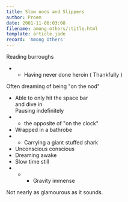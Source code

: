 ```yaml
---
title: Slow nods and Slippers
author: Proem
date: 2001-11-06:03:08
filename: among-others/:title.html
template: article.jade
record: 'Among Others'
---	
```

Reading burroughs  
- - Having never done heroin ( Thankfully )

Often dreaming of being "on the nod"  
- Able to only hit the space bar  
and dive in  
Pausing indefinitely  
- - the opposite of "on the clock"  
- Wrapped in a bathrobe  
- - Carrying a giant stuffed shark  
- Unconscious conscious   
- Dreaming awake  
- Slow time still  
- - - Gravity immense  

Not nearly as glamourous as it sounds.